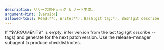 ```yaml
---
description: リリース前チェック & ノート生成。
argument-hint: [version]
allowed-tools: Read(**), Write(**), Bash(git tag:*), Bash(git describe:*), Bash(git log:*)
---
```

If "$ARGUMENTS" is empty, infer version from the last tag (git describe --tags) and generate for the next patch version.
Use the release-manager subagent to produce checklist/notes.